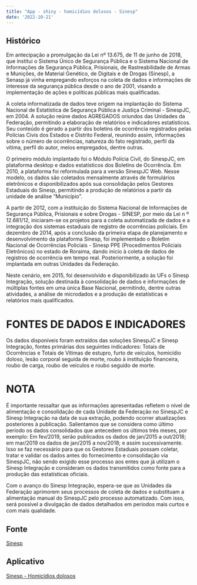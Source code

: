 ```yaml
---
title: "App - shiny - homicídios dolosos - Sinesp"
date: '2022-10-21'
---
```


<!-- <style> -->
<!-- body { -->
<!--   text-align: justify; -->
<!--   font-size: 12pt; -->
<!--   } -->

<!-- </style> -->




## Histórico

Em antecipação a promulgação da Lei nº 13.675, de 11 de junho de 2018, que institui o Sistema Único de Segurança Pública e o Sistema Nacional de Informações de Segurança Pública, Prisionais, de Rastreabilidade de Armas e Munições, de Material Genético, de Digitais e de Drogas (Sinesp), a Senasp já vinha empregando esforços na coleta de dados e informações de interesse da segurança pública desde o ano de 2001, visando a implementação de ações e políticas públicas mais qualificadas.

A coleta informatizada de dados teve origem na implantação do Sistema Nacional de Estatística de Segurança Pública e Justiça Criminal - SinespJC, em 2004. A solução reúne dados AGREGADOS oriundos das Unidades da Federação, permitindo a elaboração de relatórios e indicadores estatísticos. Seu conteúdo é gerado a partir dos boletins de ocorrência registrados pelas Polícias Civis dos Estados e Distrito Federal, reunindo assim, informações sobre o número de ocorrências, natureza do fato registrado, perfil da vítima, perfil do autor, meios empregados, dentre outras.

O primeiro módulo implantado foi o Módulo Polícia Civil, do SinespJC, em plataforma desktop e dados estatísticos dos Boletins de Ocorrência. Em 2010, a plataforma foi reformulada para a versão SinespJC Web. Nesse modelo, os dados são coletados mensalmente através de formulários eletrônicos e disponibilizados após sua consolidação pelos Gestores Estaduais do Sinesp, permitindo a produção de relatórios a partir da unidade de análise “Município”.

A partir de 2012, com a instituição do Sistema Nacional de Informações de Segurança Pública, Prisionais e sobre Drogas - SINESP, por meio da Lei n º 12.681/12, iniciaram-se os projetos para a coleta automatizada de dados e a integração dos sistemas estaduais de registro de ocorrências policiais. Em dezembro de 2014, após a conclusão da primeira etapa de planejamento e desenvolvimento da plataforma Sinesp, foi implementado o Boletim Nacional de Ocorrências Policiais - Sinesp PPE (Procedimentos Policiais Eletrônicos) no estado de Roraima, dando início à coleta de dados de registros de ocorrência em tempo real. Posteriormente, a solução foi implantada em outras Unidades da Federação.

Neste cenário, em 2015, foi desenvolvido e disponibilizado às UFs o Sinesp Integração, solução destinada à consolidação de dados e informações de múltiplas fontes em uma única Base Nacional, permitindo, dentre outras atividades, a análise de microdados e a produção de estatísticas e relatórios mais qualificados.

# FONTES DE DADOS E INDICADORES

Os dados disponíveis foram extraídos das soluções SinespJC e Sinesp Integração, fontes primárias dos seguintes indicadores: Totais de Ocorrências e Totais de Vítimas de estupro, furto de veículos, homicídio doloso, lesão corporal seguida de morte, roubo à instituição financeira, roubo de carga, roubo de veículos e roubo seguido de morte.

# NOTA

É importante ressaltar que as informações apresentadas refletem o nível de alimentação e consolidação de cada Unidade da Federação no SinespJC e Sinesp Integração na data de sua extração, podendo ocorrer atualizações posteriores à publicação. Salientamos que se considera como último período os dados consolidados que antecedem os últimos três meses, por exemplo: Em fev/2019, serão publicados os dados de jan/2015 a out/2018; em mar/2019 os dados de jan/2015 a nov/2018; e assim sucessivamente. Isso se faz necessário para que os Gestores Estaduais possam coletar, tratar e validar os dados antes do fornecimento e consolidação via SinespJC, não sendo exigido esse processo aos entes que já utilizam o Sinesp Integração e consideram os dados transmitidos como fonte para a produção das estatísticas oficiais.

Com o avanço do Sinesp Integração, espera-se que as Unidades da Federação aprimorem seus processos de coleta de dados e substituam a alimentação manual do SinespJC pelo processo automatizado. Com isso, será possível a divulgação de dados detalhados em períodos mais curtos e com mais qualidade.

## Fonte

[Sinesp](https://dados.gov.br/dataset/sistema-nacional-de-estatisticas-de-seguranca-publica)

## Aplicativo


[Sinesp - Homicídios dolosos](https://jpahenrique.shinyapps.io/teste/?_ga=2.94674648.551386921.1666349234-2114962546.1665406207)











